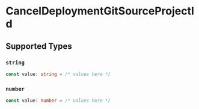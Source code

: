 # CancelDeploymentGitSourceProjectId


## Supported Types

### `string`

```typescript
const value: string = /* values here */
```

### `number`

```typescript
const value: number = /* values here */
```

